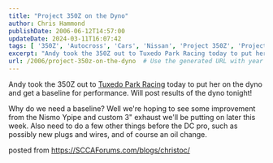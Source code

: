```yaml
---
title: "Project 350Z on the Dyno"
author: Chris Hammond
publishDate: 2006-06-12T14:57:00
updateDate: 2024-03-11T16:07:42
tags: [ '350Z', 'Autocross', 'Cars', 'Nissan', 'Project 350Z', 'Project350z', 'Project350zcom' ]
excerpt: "Andy took the 350Z out to Tuxedo Park Racing today to put her on the dyno and get a baseline for performance. Will post results of the dyno tonight! Why do we need a baseline? Well we're hoping to see some improvement from the Nismo Ypipe and custom 3\" exhaust we'll be putting on later this week. Also need to do a few other things before the DC pro, such as possibly new plugs and wires, and of course an oil change. posted from..."
url: /2006/project-350z-on-the-dyno  # Use the generated URL with year
---
```

<P>Andy took the 350Z out to <A href="https://www.tuxedoparkracing.com/">Tuxedo Park Racing</A> today to put her on the dyno and get a baseline for performance. Will post results of the dyno tonight!</P> <P>Why do we need a baseline? Well we're hoping to see some improvement from the Nismo Ypipe and custom 3" exhaust we'll be putting on later this week. Also need to do a few other things before the DC pro, such as possibly new plugs and wires, and of course an oil change.</P> posted from <a href="https://SCCAForums.com/blogs/christoc/">https://SCCAForums.com/blogs/christoc/</a>
